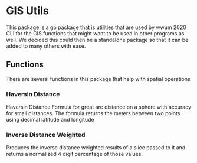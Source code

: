 # GIS Utils
This package is a go package that is utilities that are used by wwum 2020 CLI for the GIS functions that might
want to be used in other programs as well. We decided this could then be a 
standalone package so that it can be added to many others with ease.

## Functions
There are several functions in this package that help with spatial operations

### Haversin Distance
Haversin Distance Formula for great arc distance on a sphere with accuracy for small distances. The formula
returns the meters between two points using decimal latitude and longitude

### Inverse Distance Weighted
Produces the inverse distance weighted results of a slice passed to it and returns
a normalized 4 digit percentage of those values.